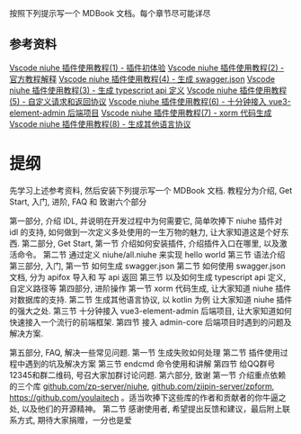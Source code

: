 按照下列提示写一个 MDBook 文档。每个章节尽可能详尽
## 参考资料
[Vscode niuhe 插件使用教程(1) - 插件初体验](https://juejin.cn/post/7376532114106777651)
[Vscode niuhe 插件使用教程(2) - 官方教程解释](https://juejin.cn/post/7376611166023860233)
[Vscode niuhe 插件使用教程(4) - 生成 swagger.json](https://juejin.cn/post/7379162429504454690)
[Vscode niuhe 插件使用教程(3) - 生成 typescript api 定义](https://juejin.cn/post/7378553024187580453)
[Vscode niuhe 插件使用教程(5) - 自定义请求和返回协议](https://juejin.cn/post/7381413498003423243)
[Vscode niuhe 插件使用教程(6) - 十分钟接入 vue3-element-admin 后端项目](https://juejin.cn/post/7450294662159482917)
[Vscode niuhe 插件使用教程(7) - xorm 代码生成](https://juejin.cn/post/7474398885000331298)
[Vscode niuhe 插件使用教程(8) - 生成其他语言协议](https://juejin.cn/post/7475607042527412264)

# 提纲
先学习上述参考资料, 然后安装下列提示写一个 MDBook 文档.
教程分为介绍, Get Start, 入门, 进阶, FAQ 和 致谢六个部分

第一部分, 介绍 IDL, 并说明在开发过程中为何需要它, 简单吹捧下 niuhe 插件对 idl 的支持, 如何做到一次定义多处使用的一生万物的魅力, 让大家知道这是个好东西.
第二部分, Get Start, 
    第一节 介绍如何安装插件, 介绍插件入口在哪里, 以及激活命令。
    第二节 通过定义 niuhe/all.niuhe 来实现 hello world
    第三节 语法介绍
第三部分, 入门, 
    第一节 如何生成 swagger.json
    第二节 如何使用 swagger.json 文档, 分为 apifox 导入和 写 api 返回
    第三节 以及如何生成 typescript api 定义, 自定义路径等
第四部分, 进阶操作
    第一节 xorm 代码生成, 让大家知道 niuhe 插件对数据库的支持.
    第二节 生成其他语言协议, 以 kotlin 为例 让大家知道 niuhe 插件的强大之处.
    第三节 十分钟接入 vue3-element-admin 后端项目, 让大家知道如何快速接入一个流行的前端框架.
    第四节 接入 admin-core 后端项目时遇到的问题及解决方案.
    
第五部分, FAQ, 解决一些常见问题.
    第一节 生成失败如何处理
    第二节 插件使用过程中遇到的坑及解决方案
    第三节 endcmd 命令使用和讲解
    第四节 给QQ群号12345和群二维码, 号召大家加群讨论问题.
第六部分, 致谢
    第一节 介绍重点依赖的三个库 [github.com/zp-server/niuhe](https://github.com/ziipin-server/niuhe), 	[github.com/ziipin-server/zpform](https://github.com/ziipin-server/zpform), https://github.com/youlaitech 。适当吹捧下这些库的作者和贡献者的你牛逼之处, 以及他们的开源精神。
    第二节 感谢使用者, 希望提出反馈和建议，最后附上联系方式, 期待大家捐赠，一分也是爱
